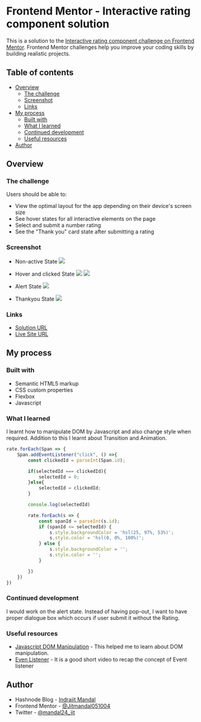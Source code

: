 # Frontend Mentor - Interactive rating component solution

This is a solution to the [Interactive rating component challenge on Frontend Mentor](https://www.frontendmentor.io/challenges/interactive-rating-component-koxpeBUmI). Frontend Mentor challenges help you improve your coding skills by building realistic projects. 

## Table of contents

- [Overview](#overview)
  - [The challenge](#the-challenge)
  - [Screenshot](#screenshot)
  - [Links](#links)
- [My process](#my-process)
  - [Built with](#built-with)
  - [What I learned](#what-i-learned)
  - [Continued development](#continued-development)
  - [Useful resources](#useful-resources)
- [Author](#author)


## Overview

### The challenge

Users should be able to:

- View the optimal layout for the app depending on their device's screen size
- See hover states for all interactive elements on the page
- Select and submit a number rating
- See the "Thank you" card state after submitting a rating

### Screenshot

- Non-active State
![](images/Screenshot-nonacive.png)

- Hover and clicked State
![](images/Screenshot-hovering-state.png)
![](images/Screenshot-Clicked-state.png)

- Alert State
![](images/Screenshot-Alert.png)

- Thankyou State
![](images/Screenshot-Thanku-state.png)


### Links

- [Solution URL](https://www.frontendmentor.io/solutions/interactive-rating-component-HeAX26xXWA)
- [Live Site URL](https://github.com/Jitmandal051004/Interactive-rating/settings/pages)

## My process

### Built with

- Semantic HTML5 markup
- CSS custom properties
- Flexbox
- Javascript


### What I learned

I learnt how to manipulate DOM by Javascript and also change style when required. Addition to this I learnt about Transition and Animation.

```js
rate.forEach(Span => {
    Span.addEventListener("click", () =>{
        const clickedId = parseInt(Span.id);

        if(selectedId === clickedId){
            selectedId = 0;
        }else{
            selectedId = clickedId;
        }

        console.log(selectedId)

        rate.forEach(s => {
            const spanId = parseInt(s.id);
            if (spanId <= selectedId) {
                s.style.backgroundColor = 'hsl(25, 97%, 53%)';
                s.style.color = 'hsl(0, 0%, 100%)';
            } else {
                s.style.backgroundColor = '';
                s.style.color = '';
            }

        })
    })
})
```

### Continued development

I would work on the alert state. Instead of having pop-out, I want to have proper dialogue box which occurs if user submit it without the Rating.

### Useful resources

- [Javascript DOM Manipulation](https://www.youtube.com/watch?v=5fb2aPlgoys) - This helped me to learn about DOM manipulation.
- [Even Listener](https://www.youtube.com/watch?v=XF1_MlZ5l6M) - It is a good short video to recap the concept of Event listener

## Author

- Hashnode Blog - [Indrajit Mandal](https://jitm25.hashnode.dev/)
- Frontend Mentor - [@Jitmandal051004](https://www.frontendmentor.io/profile/Jitmandal051004)
- Twitter - [@mandal24_jit](https://twitter.com/mandal24_jit)


